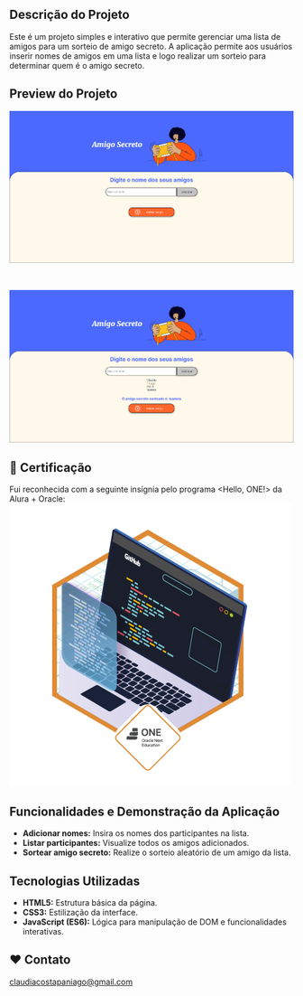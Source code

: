 ## Descrição do Projeto

Este é um projeto simples e interativo que permite gerenciar uma lista de amigos para um sorteio de amigo secreto. A aplicação permite aos usuários inserir nomes de amigos em uma lista e logo realizar um sorteio para determinar quem é o amigo secreto.

## Preview do Projeto

![preview img](assets/preview1.png)

<br>

![preview img](assets/preview2.png)

## 🏅 Certificação

Fui reconhecida com a seguinte insígnia pelo programa <Hello, ONE!> da Alura + Oracle:
![preview img](assets/insignia.webp)

## Funcionalidades e Demonstração da Aplicação

- **Adicionar nomes:** Insira os nomes dos participantes na lista.
- **Listar participantes:** Visualize todos os amigos adicionados.
- **Sortear amigo secreto:** Realize o sorteio aleatório de um amigo da lista.

## Tecnologias Utilizadas

- **HTML5:** Estrutura básica da página.
- **CSS3:** Estilização da interface.
- **JavaScript (ES6):** Lógica para manipulação de DOM e funcionalidades interativas.

## ❤️ Contato
claudiacostapaniago@gmail.com
